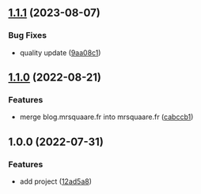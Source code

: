 ## [1.1.1](https://github.com/MrSquaare/mrsquaare.fr/compare/client@1.1.0...client@1.1.1) (2023-08-07)


### Bug Fixes

* quality update ([9aa08c1](https://github.com/MrSquaare/mrsquaare.fr/commit/9aa08c1b7b145d9c869dbd2df879793b15ad4101))

## [1.1.0](https://github.com/MrSquaare/mrsquaare.fr/compare/client@1.0.0...client@1.1.0) (2022-08-21)


### Features

* merge blog.mrsquaare.fr into mrsquaare.fr ([cabccb1](https://github.com/MrSquaare/mrsquaare.fr/commit/cabccb1539b368a2decbc05ad50447a8e0aeb666))

## 1.0.0 (2022-07-31)


### Features

* add project ([12ad5a8](https://github.com/MrSquaare/mrsquaare.fr/commit/12ad5a8504724372c03b931692975d0c3b9628c7))
